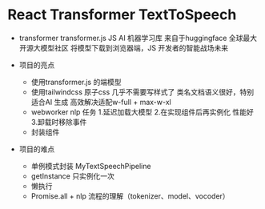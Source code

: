 # React Transformer TextToSpeech

- transformer
    transformer.js JS AI 机器学习库
    来自于huggingface 全球最大开源大模型社区
    将模型下载到浏览器端，JS 开发者的智能战场未来

- 项目的亮点
    - 使用transformer.js 的端模型
    - 使用tailwindcss 原子css 几乎不需要写样式了
        类名文档语义很好，特别适合AI 生成
        高效解决适配w-full + max-w-xl
    - webworker nlp 任务
        1.延迟加载大模型
        2.在实现组件后再实例化 性能好
        3.卸载时移除事件
    - 封装组件
- 项目的难点
    - 单例模式封装 MyTextSpeechPipeline
    - getInstance 只实例化一次
    - 懒执行
    - Promise.all + nlp 流程的理解（tokenizer、model、vocoder）
